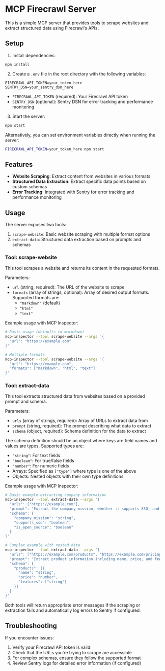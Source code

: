 # MCP Firecrawl Server

This is a simple MCP server that provides tools to scrape websites and extract structured data using Firecrawl's APIs.

## Setup

1. Install dependencies:
```bash
npm install
```

2. Create a `.env` file in the root directory with the following variables:
```
FIRECRAWL_API_TOKEN=your_token_here
SENTRY_DSN=your_sentry_dsn_here
```

- `FIRECRAWL_API_TOKEN` (required): Your Firecrawl API token
- `SENTRY_DSN` (optional): Sentry DSN for error tracking and performance monitoring

3. Start the server:
```bash
npm start
```

Alternatively, you can set environment variables directly when running the server:
```bash
FIRECRAWL_API_TOKEN=your_token_here npm start
```

## Features

- **Website Scraping**: Extract content from websites in various formats
- **Structured Data Extraction**: Extract specific data points based on custom schemas
- **Error Tracking**: Integrated with Sentry for error tracking and performance monitoring

## Usage

The server exposes two tools:
1. `scrape-website`: Basic website scraping with multiple format options
2. `extract-data`: Structured data extraction based on prompts and schemas

### Tool: scrape-website

This tool scrapes a website and returns its content in the requested formats.

Parameters:
- `url` (string, required): The URL of the website to scrape
- `formats` (array of strings, optional): Array of desired output formats. Supported formats are:
  - `"markdown"` (default)
  - `"html"`
  - `"text"`

Example usage with MCP Inspector:
```bash
# Basic usage (defaults to markdown)
mcp-inspector --tool scrape-website --args '{
  "url": "https://example.com"
}'

# Multiple formats
mcp-inspector --tool scrape-website --args '{
  "url": "https://example.com",
  "formats": ["markdown", "html", "text"]
}'
```

### Tool: extract-data

This tool extracts structured data from websites based on a provided prompt and schema.

Parameters:
- `urls` (array of strings, required): Array of URLs to extract data from
- `prompt` (string, required): The prompt describing what data to extract
- `schema` (object, required): Schema definition for the data to extract

The schema definition should be an object where keys are field names and values are types. Supported types are:
- `"string"`: For text fields
- `"boolean"`: For true/false fields
- `"number"`: For numeric fields
- Arrays: Specified as `["type"]` where type is one of the above
- Objects: Nested objects with their own type definitions

Example usage with MCP Inspector:
```bash
# Basic example extracting company information
mcp-inspector --tool extract-data --args '{
  "urls": ["https://example.com"],
  "prompt": "Extract the company mission, whether it supports SSO, and whether it is open source.",
  "schema": {
    "company_mission": "string",
    "supports_sso": "boolean",
    "is_open_source": "boolean"
  }
}'

# Complex example with nested data
mcp-inspector --tool extract-data --args '{
  "urls": ["https://example.com/products", "https://example.com/pricing"],
  "prompt": "Extract product information including name, price, and features.",
  "schema": {
    "products": [{
      "name": "string",
      "price": "number",
      "features": ["string"]
    }]
  }
}'
```

Both tools will return appropriate error messages if the scraping or extraction fails and automatically log errors to Sentry if configured.

## Troubleshooting

If you encounter issues:

1. Verify your Firecrawl API token is valid
2. Check that the URLs you're trying to scrape are accessible
3. For complex schemas, ensure they follow the supported format
4. Review Sentry logs for detailed error information (if configured) 
